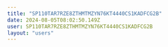 ```yaml
---
title: "SP110TAR7RZE8ZTHMTMZYN76KT4440CS1KADFCG2B"
date: 2024-08-05T08:02:50.149Z
user: SP110TAR7RZE8ZTHMTMZYN76KT4440CS1KADFCG2B
layout: "users"
---
```

    